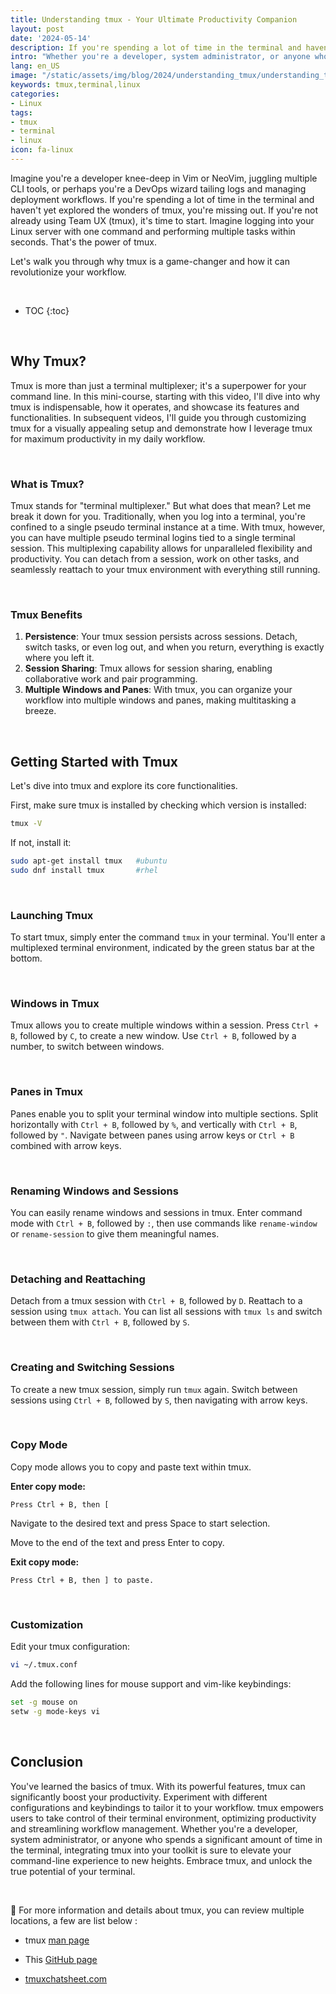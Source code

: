 ```yaml
---
title: Understanding tmux - Your Ultimate Productivity Companion
layout: post
date: '2024-05-14'
description: If you're spending a lot of time in the terminal and haven't yet explored the wonders of tmux, you're missing out. If you're not already using Team UX (tmux), it's time to start.
intro: "Whether you're a developer, system administrator, or anyone who spends a significant amount of time in the terminal, integrating tmux into your toolkit is sure to elevate your command-line experience to new heights."
lang: en_US
image: "/static/assets/img/blog/2024/understanding_tmux/understanding_tmux.jpg"
keywords: tmux,terminal,linux
categories:
- Linux
tags:
- tmux
- terminal
- linux
icon: fa-linux
---
```



Imagine you're a developer knee-deep in Vim or NeoVim, juggling multiple CLI tools, or perhaps you're a DevOps wizard tailing logs and managing deployment workflows. If you're spending a lot of time in the terminal and haven't yet explored the wonders of tmux, you're missing out. If you're not already using Team UX (tmux), it's time to start. Imagine logging into your Linux server with one command and performing multiple tasks within seconds. That's the power of tmux. 

Let's walk you through why tmux is a game-changer and how it can revolutionize your workflow.

<br>

* TOC 
{:toc}

<br>

## Why Tmux?

Tmux is more than just a terminal multiplexer; it's a superpower for your command line. In this mini-course, starting with this video, I'll dive into why tmux is indispensable, how it operates, and showcase its features and functionalities. In subsequent videos, I'll guide you through customizing tmux for a visually appealing setup and demonstrate how I leverage tmux for maximum productivity in my daily workflow.

<br>

### What is Tmux?

Tmux stands for "terminal multiplexer." But what does that mean? Let me break it down for you. Traditionally, when you log into a terminal, you're confined to a single pseudo terminal instance at a time. With tmux, however, you can have multiple pseudo terminal logins tied to a single terminal session. This multiplexing capability allows for unparalleled flexibility and productivity. You can detach from a session, work on other tasks, and seamlessly reattach to your tmux environment with everything still running.

<br>

### Tmux Benefits

1. **Persistence**: Your tmux session persists across sessions. Detach, switch tasks, or even log out, and when you return, everything is exactly where you left it.
2. **Session Sharing**: Tmux allows for session sharing, enabling collaborative work and pair programming.
3. **Multiple Windows and Panes**: With tmux, you can organize your workflow into multiple windows and panes, making multitasking a breeze.

<br>

## Getting Started with Tmux

Let's dive into tmux and explore its core functionalities.

First, make sure tmux is installed by checking which version is installed:

```bash
tmux -V
```

If not, install it:

```bash
sudo apt-get install tmux   #ubuntu
sudo dnf install tmux       #rhel
```

<br>

### Launching Tmux

To start tmux, simply enter the command `tmux` in your terminal. You'll enter a multiplexed terminal environment, indicated by the green status bar at the bottom.

<br>

### Windows in Tmux

Tmux allows you to create multiple windows within a session. Press `Ctrl + B`, followed by `C`, to create a new window. Use `Ctrl + B`, followed by a number, to switch between windows.

<br>

### Panes in Tmux

Panes enable you to split your terminal window into multiple sections. Split horizontally with `Ctrl + B`, followed by `%`, and vertically with `Ctrl + B`, followed by `"`. Navigate between panes using arrow keys or `Ctrl + B` combined with arrow keys.

<br>

### Renaming Windows and Sessions

You can easily rename windows and sessions in tmux. Enter command mode with `Ctrl + B`, followed by `:`, then use commands like `rename-window` or `rename-session` to give them meaningful names.

<br>

### Detaching and Reattaching

Detach from a tmux session with `Ctrl + B`, followed by `D`. Reattach to a session using `tmux attach`. You can list all sessions with `tmux ls` and switch between them with `Ctrl + B`, followed by `S`.

<br>

### Creating and Switching Sessions

To create a new tmux session, simply run `tmux` again. Switch between sessions using `Ctrl + B`, followed by `S`, then navigating with arrow keys.

<br>

### Copy Mode

Copy mode allows you to copy and paste text within tmux. 

**Enter copy mode:**

`Press Ctrl + B, then [`

Navigate to the desired text and press Space to start selection.

Move to the end of the text and press Enter to copy.

**Exit copy mode:**

`Press Ctrl + B, then ] to paste.`

<br>

### Customization

Edit your tmux configuration:

```bash
vi ~/.tmux.conf
```

Add the following lines for mouse support and vim-like keybindings:

```bash
set -g mouse on
setw -g mode-keys vi
```

<br>

## Conclusion

You've learned the basics of tmux. With its powerful features, tmux can significantly boost your productivity. Experiment with different configurations and keybindings to tailor it to your workflow. tmux empowers users to take control of their terminal environment, optimizing productivity and streamlining workflow management. Whether you're a developer, system administrator, or anyone who spends a significant amount of time in the terminal, integrating tmux into your toolkit is sure to elevate your command-line experience to new heights. Embrace tmux, and unlock the true potential of your terminal.

<br>

📝 For more information and details about tmux, you can review multiple locations, a few are list below : 

-  tmux [man page](https://linux.die.net/man/1/tmux)

-  This [GitHub page](https://gist.github.com/MohamedAlaa/2961058)







-  [tmuxchatsheet.com](https://tmuxcheatsheet.com)
